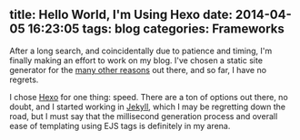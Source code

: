 title: Hello World, I'm Using Hexo
date: 2014-04-05 16:23:05
tags: blog
categories: Frameworks
---

After a long search, and coincidentally due to patience and timing, I'm finally making an effort to work on my blog. I've chosen a static site generator for the [many other reasons](http://blog.guestlistapp.com/post/2304152860/five-reasons-to-use-a-static-site-generator-instead-of) out there, and so far, I have no regrets.

I chose [Hexo](http://zespia.tw/hexo) for one thing: speed. There are a ton of options out there, no doubt, and I started working in [Jekyll](http://jekyllrb.com), which I may be regretting down the road, but I must say that the millisecond generation process and overall ease of templating using EJS tags is definitely in my arena.